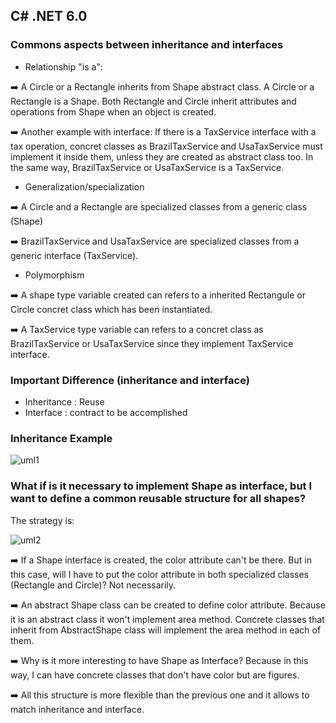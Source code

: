 ## C# .NET 6.0

### Commons aspects between inheritance and interfaces

* Relationship "is a":

:arrow_right: A Circle or a Rectangle inherits from Shape abstract class. A Circle or a Rectangle is a Shape. Both Rectangle and Circle inherit attributes and operations from Shape when an object is created.


:arrow_right: Another example with interface: If there is a TaxService interface with a tax operation, concret classes as BrazilTaxService and UsaTaxService must implement it inside them, unless they are created as abstract class too. In the same way, BrazilTaxService or UsaTaxService is a TaxService.


* Generalization/specialization

:arrow_right: A Circle and a Rectangle are specialized classes from a generic class (Shape)

:arrow_right: BrazilTaxService and UsaTaxService are specialized classes from a generic interface (TaxService).


* Polymorphism

:arrow_right: A shape type variable created can refers to a inherited Rectangule or Circle concret class which has been instantiated.

:arrow_right: A TaxService type variable can refers to a concret class as BrazilTaxService or UsaTaxService since they implement TaxService interface.

### Important Difference (inheritance and interface)

* Inheritance : Reuse
* Interface : contract to be accomplished


### Inheritance Example 

![uml1](https://user-images.githubusercontent.com/88597534/234418797-cd7a7c9e-561c-468d-b7dd-c1d1666fe47f.png)


### What if is it necessary to implement Shape as interface, but I want to define a common reusable structure for all shapes?

The strategy is: 

![uml2](https://user-images.githubusercontent.com/88597534/234418802-43d56ac4-3b8c-4d0b-8479-689c50ed97ef.png)

:arrow_right: If a Shape interface is created, the color attribute can't be there. But in this case, will I have to put the color attribute in both specialized classes (Rectangle and Circle)? Not necessarily.

:arrow_right: An abstract Shape class can be created to define color attribute. Because it is an abstract class it won't implement area method. Concrete classes that inherit from AbstractShape class will implement the area method in each of them.

:arrow_right: Why is it more interesting to have Shape as Interface? Because in this way, I can have concrete classes that don't have color but are figures.

:arrow_right: All this structure is more flexible than the previous one and it allows to match inheritance and interface.









